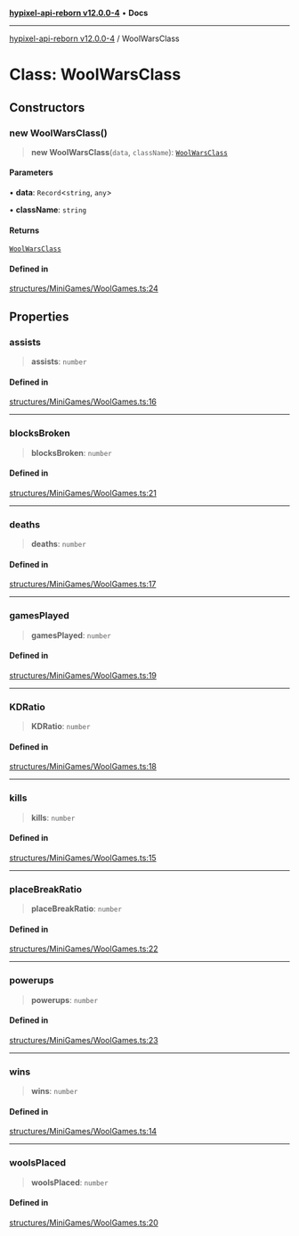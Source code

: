 [**hypixel-api-reborn v12.0.0-4**](../README.md) • **Docs**

***

[hypixel-api-reborn v12.0.0-4](../globals.md) / WoolWarsClass

# Class: WoolWarsClass

## Constructors

### new WoolWarsClass()

> **new WoolWarsClass**(`data`, `className`): [`WoolWarsClass`](WoolWarsClass.md)

#### Parameters

• **data**: `Record`\<`string`, `any`\>

• **className**: `string`

#### Returns

[`WoolWarsClass`](WoolWarsClass.md)

#### Defined in

[structures/MiniGames/WoolGames.ts:24](https://github.com/Kathund/REBORN-docs-TEST/blob/1c14a4fa83649d1c26475bdd62d394bf5095b016/src/structures/MiniGames/WoolGames.ts#L24)

## Properties

### assists

> **assists**: `number`

#### Defined in

[structures/MiniGames/WoolGames.ts:16](https://github.com/Kathund/REBORN-docs-TEST/blob/1c14a4fa83649d1c26475bdd62d394bf5095b016/src/structures/MiniGames/WoolGames.ts#L16)

***

### blocksBroken

> **blocksBroken**: `number`

#### Defined in

[structures/MiniGames/WoolGames.ts:21](https://github.com/Kathund/REBORN-docs-TEST/blob/1c14a4fa83649d1c26475bdd62d394bf5095b016/src/structures/MiniGames/WoolGames.ts#L21)

***

### deaths

> **deaths**: `number`

#### Defined in

[structures/MiniGames/WoolGames.ts:17](https://github.com/Kathund/REBORN-docs-TEST/blob/1c14a4fa83649d1c26475bdd62d394bf5095b016/src/structures/MiniGames/WoolGames.ts#L17)

***

### gamesPlayed

> **gamesPlayed**: `number`

#### Defined in

[structures/MiniGames/WoolGames.ts:19](https://github.com/Kathund/REBORN-docs-TEST/blob/1c14a4fa83649d1c26475bdd62d394bf5095b016/src/structures/MiniGames/WoolGames.ts#L19)

***

### KDRatio

> **KDRatio**: `number`

#### Defined in

[structures/MiniGames/WoolGames.ts:18](https://github.com/Kathund/REBORN-docs-TEST/blob/1c14a4fa83649d1c26475bdd62d394bf5095b016/src/structures/MiniGames/WoolGames.ts#L18)

***

### kills

> **kills**: `number`

#### Defined in

[structures/MiniGames/WoolGames.ts:15](https://github.com/Kathund/REBORN-docs-TEST/blob/1c14a4fa83649d1c26475bdd62d394bf5095b016/src/structures/MiniGames/WoolGames.ts#L15)

***

### placeBreakRatio

> **placeBreakRatio**: `number`

#### Defined in

[structures/MiniGames/WoolGames.ts:22](https://github.com/Kathund/REBORN-docs-TEST/blob/1c14a4fa83649d1c26475bdd62d394bf5095b016/src/structures/MiniGames/WoolGames.ts#L22)

***

### powerups

> **powerups**: `number`

#### Defined in

[structures/MiniGames/WoolGames.ts:23](https://github.com/Kathund/REBORN-docs-TEST/blob/1c14a4fa83649d1c26475bdd62d394bf5095b016/src/structures/MiniGames/WoolGames.ts#L23)

***

### wins

> **wins**: `number`

#### Defined in

[structures/MiniGames/WoolGames.ts:14](https://github.com/Kathund/REBORN-docs-TEST/blob/1c14a4fa83649d1c26475bdd62d394bf5095b016/src/structures/MiniGames/WoolGames.ts#L14)

***

### woolsPlaced

> **woolsPlaced**: `number`

#### Defined in

[structures/MiniGames/WoolGames.ts:20](https://github.com/Kathund/REBORN-docs-TEST/blob/1c14a4fa83649d1c26475bdd62d394bf5095b016/src/structures/MiniGames/WoolGames.ts#L20)
